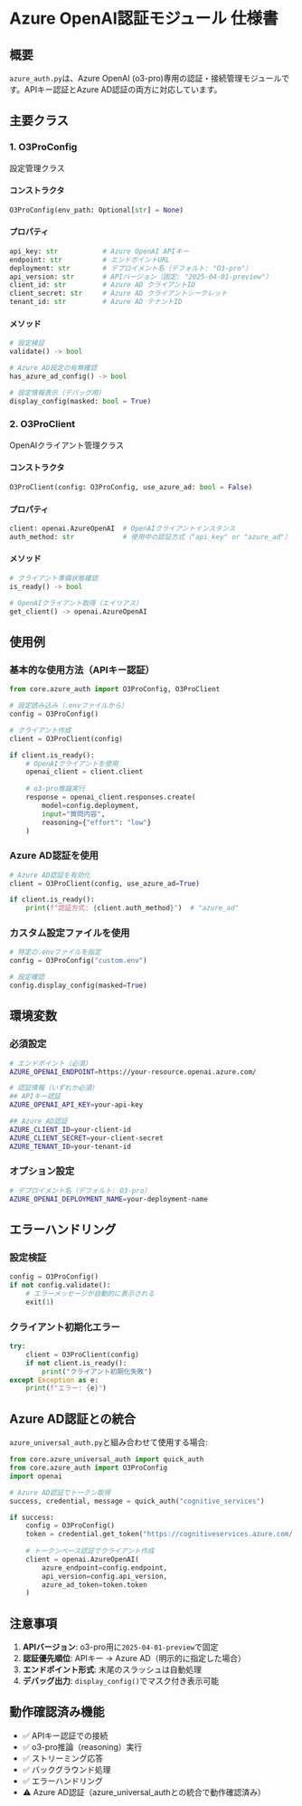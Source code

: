 # Azure OpenAI認証モジュール 仕様書

## 概要
`azure_auth.py`は、Azure OpenAI (o3-pro)専用の認証・接続管理モジュールです。APIキー認証とAzure AD認証の両方に対応しています。

## 主要クラス

### 1. O3ProConfig
設定管理クラス

#### コンストラクタ
```python
O3ProConfig(env_path: Optional[str] = None)
```

#### プロパティ
```python
api_key: str           # Azure OpenAI APIキー
endpoint: str          # エンドポイントURL
deployment: str        # デプロイメント名（デフォルト: "O3-pro"）
api_version: str       # APIバージョン（固定: "2025-04-01-preview"）
client_id: str         # Azure AD クライアントID
client_secret: str     # Azure AD クライアントシークレット
tenant_id: str         # Azure AD テナントID
```

#### メソッド
```python
# 設定検証
validate() -> bool

# Azure AD設定の有無確認
has_azure_ad_config() -> bool

# 設定情報表示（デバッグ用）
display_config(masked: bool = True)
```

### 2. O3ProClient
OpenAIクライアント管理クラス

#### コンストラクタ
```python
O3ProClient(config: O3ProConfig, use_azure_ad: bool = False)
```

#### プロパティ
```python
client: openai.AzureOpenAI  # OpenAIクライアントインスタンス
auth_method: str            # 使用中の認証方式（"api_key" or "azure_ad"）
```

#### メソッド
```python
# クライアント準備状態確認
is_ready() -> bool

# OpenAIクライアント取得（エイリアス）
get_client() -> openai.AzureOpenAI
```

## 使用例

### 基本的な使用方法（APIキー認証）
```python
from core.azure_auth import O3ProConfig, O3ProClient

# 設定読み込み（.envファイルから）
config = O3ProConfig()

# クライアント作成
client = O3ProClient(config)

if client.is_ready():
    # OpenAIクライアントを使用
    openai_client = client.client
    
    # o3-pro推論実行
    response = openai_client.responses.create(
        model=config.deployment,
        input="質問内容",
        reasoning={"effort": "low"}
    )
```

### Azure AD認証を使用
```python
# Azure AD認証を有効化
client = O3ProClient(config, use_azure_ad=True)

if client.is_ready():
    print(f"認証方式: {client.auth_method}")  # "azure_ad"
```

### カスタム設定ファイルを使用
```python
# 特定の.envファイルを指定
config = O3ProConfig("custom.env")

# 設定確認
config.display_config(masked=True)
```

## 環境変数

### 必須設定
```bash
# エンドポイント（必須）
AZURE_OPENAI_ENDPOINT=https://your-resource.openai.azure.com/

# 認証情報（いずれか必須）
## APIキー認証
AZURE_OPENAI_API_KEY=your-api-key

## Azure AD認証
AZURE_CLIENT_ID=your-client-id
AZURE_CLIENT_SECRET=your-client-secret
AZURE_TENANT_ID=your-tenant-id
```

### オプション設定
```bash
# デプロイメント名（デフォルト: O3-pro）
AZURE_OPENAI_DEPLOYMENT_NAME=your-deployment-name
```

## エラーハンドリング

### 設定検証
```python
config = O3ProConfig()
if not config.validate():
    # エラーメッセージが自動的に表示される
    exit(1)
```

### クライアント初期化エラー
```python
try:
    client = O3ProClient(config)
    if not client.is_ready():
        print("クライアント初期化失敗")
except Exception as e:
    print(f"エラー: {e}")
```

## Azure AD認証との統合

`azure_universal_auth.py`と組み合わせて使用する場合:

```python
from core.azure_universal_auth import quick_auth
from core.azure_auth import O3ProConfig
import openai

# Azure AD認証でトークン取得
success, credential, message = quick_auth("cognitive_services")

if success:
    config = O3ProConfig()
    token = credential.get_token("https://cognitiveservices.azure.com/.default")
    
    # トークンベース認証でクライアント作成
    client = openai.AzureOpenAI(
        azure_endpoint=config.endpoint,
        api_version=config.api_version,
        azure_ad_token=token.token
    )
```

## 注意事項

1. **APIバージョン**: o3-pro用に`2025-04-01-preview`で固定
2. **認証優先順位**: APIキー → Azure AD（明示的に指定した場合）
3. **エンドポイント形式**: 末尾のスラッシュは自動処理
4. **デバッグ出力**: `display_config()`でマスク付き表示可能

## 動作確認済み機能

- ✅ APIキー認証での接続
- ✅ o3-pro推論（reasoning）実行
- ✅ ストリーミング応答
- ✅ バックグラウンド処理
- ✅ エラーハンドリング
- ⚠️ Azure AD認証（azure_universal_authとの統合で動作確認済み）